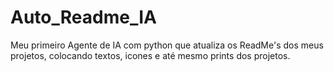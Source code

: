 # Auto_Readme_IA
Meu primeiro Agente de IA com python que atualiza os ReadMe's dos meus projetos, colocando textos, icones e até mesmo prints dos projetos.
